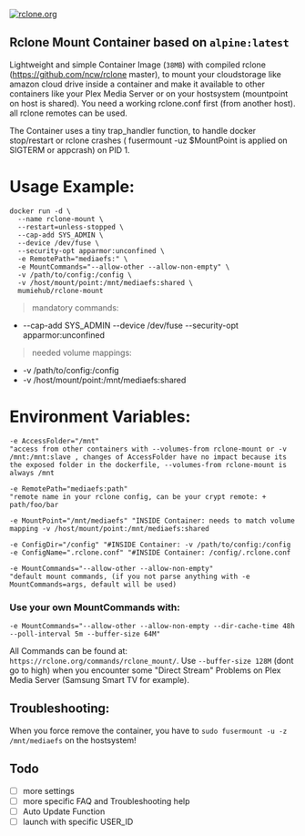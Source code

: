 [rcloneurl]: https://rclone.org

[![rclone.org](https://rclone.org/img/rclone-120x120.png)][rcloneurl]

Rclone Mount Container based on `alpine:latest`
---
Lightweight and simple Container Image (`38MB`) with compiled rclone (https://github.com/ncw/rclone master), to mount your cloudstorage like amazon cloud drive inside a container and make it available to other containers like your Plex Media Server or on your hostsystem (mountpoint on host is shared). You need a working rclone.conf first (from another host). all rclone remotes can be used.


The Container uses a tiny trap_handler function, to handle docker stop/restart or rclone crashes ( fusermount -uz $MountPoint is applied on SIGTERM or appcrash) on PID 1.


# Usage Example:

    docker run -d \
      --name rclone-mount \
      --restart=unless-stopped \
      --cap-add SYS_ADMIN \
      --device /dev/fuse \
      --security-opt apparmor:unconfined \
      -e RemotePath="mediaefs:" \
      -e MountCommands="--allow-other --allow-non-empty" \
      -v /path/to/config:/config \
      -v /host/mount/point:/mnt/mediaefs:shared \
      mumiehub/rclone-mount

> mandatory commands:

- --cap-add SYS_ADMIN --device /dev/fuse --security-opt apparmor:unconfined


> needed volume mappings:

- -v /path/to/config:/config
- -v /host/mount/point:/mnt/mediaefs:shared

# Environment Variables:

```vim
-e AccessFolder="/mnt"
"access from other containers with --volumes-from rclone-mount or -v /mnt:/mnt:slave , changes of AccessFolder have no impact because its the exposed folder in the dockerfile, --volumes-from rclone-mount is always /mnt

-e RemotePath="mediaefs:path"
"remote name in your rclone config, can be your crypt remote: + path/foo/bar

-e MountPoint="/mnt/mediaefs" "INSIDE Container: needs to match volume mapping -v /host/mount/point:/mnt/mediaefs:shared

-e ConfigDir="/config" "#INSIDE Container: -v /path/to/config:/config
-e ConfigName=".rclone.conf" "#INSIDE Container: /config/.rclone.conf

-e MountCommands="--allow-other --allow-non-empty"
"default mount commands, (if you not parse anything with -e MountCommands=args, default will be used)
```


### Use your own MountCommands with:
    -e MountCommands="--allow-other --allow-non-empty --dir-cache-time 48h --poll-interval 5m --buffer-size 64M"
All Commands can be found at: `https://rclone.org/commands/rclone_mount/`.
Use `--buffer-size 128M` (dont go to high) when you encounter some "Direct Stream" Problems on Plex Media Server (Samsung Smart TV for example).

## Troubleshooting:
When you force remove the container, you have to `sudo fusermount -u -z /mnt/mediaefs` on the hostsystem!



Todo
----

* [ ] more settings
* [ ] more specific FAQ and Troubleshooting help
* [ ] Auto Update Function
* [ ] launch with specific USER_ID
